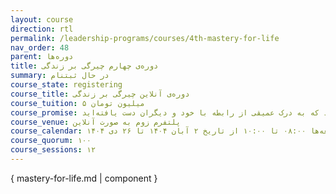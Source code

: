 ```yaml
---
layout: course
direction: rtl
permalink: /leadership-programs/courses/4th-mastery-for-life
nav_order: 48
parent: دوره‌ها
title: دوره‌ی چهارم چیرگی بر زندگی
summary: در حال ثبتنام
course_state: registering
course_title: دوره‌ی آنلاین چیرگی بر زندگی
course_tuition: ۵ میلیون تومان
course_promise: شما این دوره را در حالی ترک خواهید کرد که به درک عمیقی از رابطه با خود و دیگران دست یافته‌اید
course_venue: پلتفرم زوم به صورت آنلاین
course_calendar: جمعه‌ها ۰۸:۰۰ تا ۱۰:۰۰ از تاریخ ۲ آبان ۱۴۰۴ تا ۲۶ دی ۱۴۰۴
course_quorum: ۱۰۰
course_sessions: ۱۲
---
```


{ mastery-for-life.md | component }

